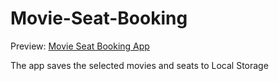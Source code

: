 # Movie-Seat-Booking

Preview: [Movie Seat Booking App](https://cranky-villani-7c8fe6.netlify.app/)

The app saves the selected movies and seats to Local Storage
